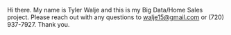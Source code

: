 Hi there. My name is Tyler Walje and this is my Big Data/Home Sales project. Please reach out with any questions to walje15@gmail.com or (720) 937-7927.
Thank you.
